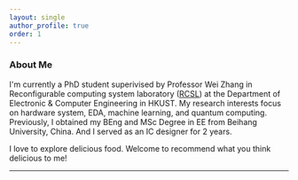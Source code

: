 ```yaml
---
layout: single
author_profile: true
order: 1
---
```

### About Me

I'm currently a PhD student superivised by Professor Wei Zhang in Reconfigurable computing system laboratory ([RCSL](https://eeweiz.home.ece.ust.hk/index.html)) at the Department of Electronic & Computer Engineering in HKUST. My research interests focus on hardware system, EDA, machine learning, and quantum computing.
Previously, I obtained my BEng and MSc Degree in EE from Beihang University, China. And I served as an IC designer for 2 years.

I love to explore delicious food. Welcome to recommend what you think delicious to me!

___


